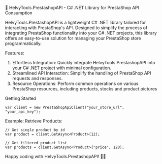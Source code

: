 🚀 HelvyTools.PrestashopAPI - C# .NET Library for PrestaShop API Consumption

HelvyTools.PrestashopAPI is a lightweight C# .NET library tailored for interacting with PrestaShop's API. Designed to simplify the process of integrating PrestaShop functionality into your C# .NET projects, this library offers an easy-to-use solution for managing your PrestaShop store programmatically.

Features:

1. Effortless Integration: Quickly integrate HelvyTools.PrestashopAPI into your C# .NET project with minimal configuration.
2. Streamlined API Interaction: Simplify the handling of PrestaShop API requests and responses.
3. Resource Operations: Perform common operations on various PrestaShop resources, including products, stocks and product pictures

Getting Started
```
var client = new PrestaShopApiClient("your_store_url",  "your_api_key");
```
Example: Retrieve Products:
```
// Get single product by id
var product = client.GetAsync<Product>(12);

// Get filtered product list
var products = client.GetAsync<Product>("price", 120);
```


Happy coding with HelvyTools.PrestashopAPI! 🚀🛒
